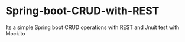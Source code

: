 # Spring-boot-CRUD-with-REST
Its a simple Spring boot CRUD operations with REST and Jnuit test with Mockito
